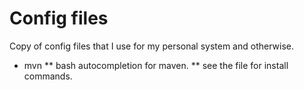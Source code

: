 Config files
=======

Copy of config files that I use for my personal system and otherwise. 


* mvn
** bash autocompletion for maven.
** see the file for install commands. 


